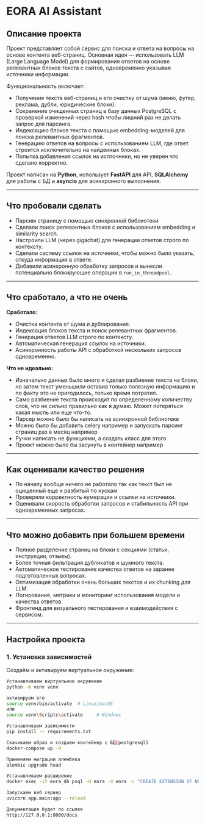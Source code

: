 # EORA AI Assistant

## Описание проекта

Проект представляет собой сервис для поиска и ответа на вопросы на основе контента веб-страниц. Основная идея — использовать LLM (Large Language Model) для формирования ответов на основе релевантных блоков текста с сайтов, одновременно указывая источники информации.

Функциональность включает:

- Получение текста веб-страниц и его очистку от шума (меню, футер, реклама, дубли, юридические блоки).
- Сохранение очищенных страниц в базу данных PostgreSQL с проверкой изменений через hash чтобы лишний раз не делать запрос для парсинга.
- Индексацию блоков текста с помощью embedding-моделей для поиска релевантных фрагментов.
- Генерацию ответов на вопросы с использованием LLM, где ответ строится исключительно на найденных блоках.
- Попытка добавления ссылок на испточники, но не уверен что сделано корректно.

Проект написан на **Python**, использует **FastAPI** для API, **SQLAlchemy** для работы с БД и **asyncio** для асинхронного выполнения.

---

## Что пробовали сделать

- Парсим страницу с помощью синхронной библиотеки
- Сделали поиск релевантных блоков с использованием embedding и similarity search.
- Настроили LLM (через gigachat) для генерации ответов строго по контексту.
- Сделали систему ссылок на источники, чтобы можно было указать, откуда информация в ответе.
- Добавили асинхронную обработку запросов и вынесли потенциально блокирующие операции в `run_in_threadpool`.

---

## Что сработало, а что не очень

**Сработало:**
- Очистка контента от шума и дублирования.
- Индексация блоков текста и поиск релевантных фрагментов.
- Генерация ответов LLM строго по контексту.
- Автоматическая генерация ссылок на источники.
- Асинхронность работы API с обработкой нескольких запросов одновременно.

**Что не идеально:**
- Изначально данных было много и сделал разбиение текста на блоки, но затем текст уменьшили оставив только полезную информацию и по факту это не пригодилось, только время потратил.
- Само разбиение текста происходит по определенному количеству слов, что не сильно правильно как я думаю. Может потеряться какая мысль или еще что-то.
- Парсер можно было бы написать на асинхронной библиотеке
- Можно было бы добавить celery например и запускать парсинг страниц раз в месяц например
- Ручки написать не функциями, а создать класс для этого
- Проект можно было бы засунуть в контейнер например
---

## Как оценивали качество решения

- По началу вообще ничего не работало так как текст был не оцищенный еще и разбитый по кускам
- Проверяли корректность нумерации и ссылки на источники.
- Оценивали скорость обработки запросов и стабильность API при одновременных запросах.

---

## Что можно добавить при большем времени

- Полное разделение страниц на блоки с секциями (статьи, инструкции, отзывы).
- Более точная фильтрация дубликатов и шумного текста.
- Автоматическое тестирование качества ответов на заранее подготовленных вопросах.
- Оптимизация обработки очень больших текстов и их chunking для LLM.
- Логирование, метрики и мониторинг использования модели и качества ответов.
- Фронтенд для визуального тестирования и взаимодействия с сервисом.

---

## Настройка проекта

### 1. Установка зависимостей

Создаём и активируем виртуальное окружение:

```bash
Устанавливаем виртуальное окружение
python -m venv venv

активируем его
source venv/bin/activate  # Linux/macOS
или
source venv\Scripts\activate     # Windows

Устанавливаем зависимости
pip install -r requirements.txt

Скачиваем образ и создаем контейнер с БД(postgresql)
docker-compose up -d

Применяем миграции алембика
alembic upgrade head

Устанавливаем расширение
docker exec -it eora_db psql -U eora -d eora -c "CREATE EXTENSION IF NOT EXISTS vector;"

Запускаем веб сервер
uvicorn app.main:app --reload

Документация будет по ссылке
http://127.0.0.1:8000/docs
```
